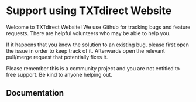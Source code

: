 # Support using TXTdirect Website

Welcome to TXTdirect Website! We use Github for tracking bugs and feature requests.
There are helpful volunteers who may be able to help you.

If it happens that you know the solution to an existing bug, please first open the issue in order to keep track of it.
Afterwards open the relevant pull/merge request that potentially fixes it.

Please remember this is a community project and you are not entitled to free support.
Be kind to anyone helping out.



## Documentation